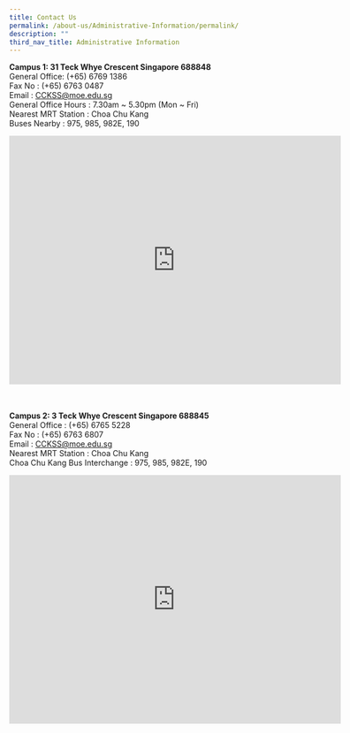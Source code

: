 ```yaml
---
title: Contact Us
permalink: /about-us/Administrative-Information/permalink/
description: ""
third_nav_title: Administrative Information
---
```

**Campus 1: 31 Teck Whye Crescent Singapore 688848**
<br>General Office: (+65) 6769 1386
<br>Fax No	: (+65) 6763 0487
<br>Email	: CCKSS@moe.edu.sg
<br>General Office Hours	: 7.30am ~ 5.30pm (Mon ~ Fri)
<br>Nearest MRT Station	: Choa Chu Kang 
<br>Buses Nearby	: 975, 985, 982E, 190

<iframe loading="lazy" allowfullscreen="" style="border:0;" height="450" width="600" src="https://www.google.com/maps/embed?pb=!1m18!1m12!1m3!1d3329.9183649080815!2d103.75261078598734!3d1.381785787859246!2m3!1f0!2f0!3f0!3m2!1i1024!2i768!4f13.1!3m3!1m2!1s0x31da1195f4fe9a7b%3A0x75e844fc6b86adaa!2sTeck%20Whye%20Secondary%20School!5e0!3m2!1sen!2ssg!4v1678951875543!5m2!1sen!2ssg"></iframe>
<br><br><br>



**Campus 2: 3 Teck Whye Crescent Singapore 688845**
<br>General Office : (+65) 6765 5228
<br>Fax No	: (+65) 6763 6807
<br>Email	: CCKSS@moe.edu.sg
<br>Nearest MRT Station	: Choa Chu Kang 
<br>Choa Chu Kang Bus Interchange	: 975, 985, 982E, 190

<iframe loading="lazy" allowfullscreen="" style="border:0;" height="450" width="600" src="https://www.google.com/maps/embed?pb=!1m18!1m12!1m3!1d3988.655253874009!2d103.74706022084793!3d1.383483195763659!2m3!1f0!2f0!3f0!3m2!1i1024!2i768!4f13.1!3m3!1m2!1s0x31da11c005049413%3A0xbc04881e7e1ca060!2sChua%20Chu%20Kang%20Secondary%20School!5e0!3m2!1sen!2ssg!4v1678951914074!5m2!1sen!2ssg"></iframe>